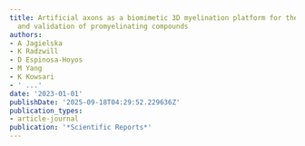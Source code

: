 ```yaml
---
title: Artificial axons as a biomimetic 3D myelination platform for the discovery
  and validation of promyelinating compounds
authors:
- A Jagielska
- K Radzwill
- D Espinosa-Hoyos
- M Yang
- K Kowsari
- ' ...'
date: '2023-01-01'
publishDate: '2025-09-18T04:29:52.229636Z'
publication_types:
- article-journal
publication: '*Scientific Reports*'
---
```

